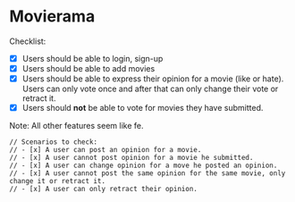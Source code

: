 # Movierama

Checklist:

- [x] Users should be able to login, sign-up
- [x] Users should be able to add movies
- [x] Users should be able to express their opinion for a movie (like or hate). Users can only vote
  once and after that can only change their vote or retract it.
- [x] Users should **not** be able to vote for movies they have submitted.

Note: All other features seem like fe.

    // Scenarios to check:
    // - [x] A user can post an opinion for a movie.
    // - [x] A user cannot post opinion for a movie he submitted.
    // - [x] A user can change opinion for a move he posted an opinion.
    // - [x] A user cannot post the same opinion for the same movie, only change it or retract it.
    // - [x] A user can only retract their opinion.